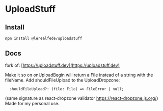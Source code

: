 # UploadStuff

## Install

`npm install @lerealfede/uploadstuff`

## Docs

fork of:
[https://uploadstuff.dev](https://uploadstuff.dev)

Make it so on onUploadBegin will return a File instead of a string with the fileName.
Add shouldFileUpload to the UploadDropzone:
```
  shouldFileUpload?: (file: File) => FileError | null;
```
(same signature as react-dropzone validator https://react-dropzone.js.org/)
Made for my personal use.